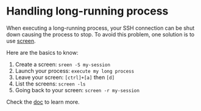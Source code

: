 # Handling long-running process

When executing a long-running process, your SSH connection can be shut down causing the process to stop. To avoid this problem, one solution is to use [screen](https://en.wikipedia.org/wiki/GNU_Screen). 

Here are the basics to know:
1. Create a screen: `sreen -S my-session`
2. Launch your process: `execute my long process`
3. Leave your screen: `[ctrl]+[a]` then `[d]`
4. List the screens: `screen -ls`
5. Going back to your screen: `screen -r my-session`

Check the [doc](https://www.gnu.org/software/screen/manual/screen.html) to learn more.
